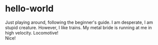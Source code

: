# hello-world
Just playing around, following the beginner's guide.
I am desperate, I am stupid creature. However, I like trains. My metal bride is running at me in high velocity. Locomotive!  
Nice!
